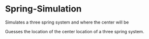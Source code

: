 # Spring-Simulation
Simulates a three spring system and where the center will be

Guesses the location of the center location of a three spring system. 
